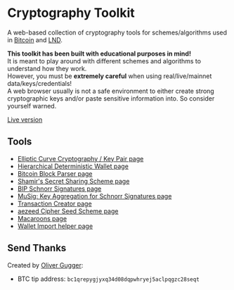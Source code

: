 # Cryptography Toolkit

A web-based collection of cryptography tools for schemes/algorithms used in
[Bitcoin](https://github.com/bitcoin/bitcoin) and [LND](https://github.com/lightningnetwork/lnd).

**This toolkit has been built with educational purposes in mind!**  
It is meant to play around with different schemes and algorithms to understand how they work.  
However, you must be **extremely careful** when using real/live/mainnet data/keys/credentials!  
A web browser usually is not a safe environment to either create strong cryptographic keys and/or
paste sensitive information into. So consider yourself warned.

[Live version](https://guggero.github.io/cryptography-toolkit/)

## Tools
* [Elliptic Curve Cryptography / Key Pair page](https://guggero.github.io/cryptography-toolkit/#!/ecc)
* [Hierarchical Deterministic Wallet page](https://guggero.github.io/cryptography-toolkit/#!/hd-wallet)
* [Bitcoin Block Parser page](https://guggero.github.io/cryptography-toolkit/#!/bitcoin-block)
* [Shamir's Secret Sharing Scheme page](https://guggero.github.io/cryptography-toolkit/#!/shamir-secret-sharing)
* [BIP Schnorr Signatures page](https://guggero.github.io/cryptography-toolkit/#!/schnorr)
* [MuSig: Key Aggregation for Schnorr Signatures page](https://guggero.github.io/cryptography-toolkit/#!/mu-sig)
* [Transaction Creator page](https://guggero.github.io/cryptography-toolkit/#!/transaction-creator)
* [aezeed Cipher Seed Scheme page](https://guggero.github.io/cryptography-toolkit/#!/aezeed)
* [Macaroons page](https://guggero.github.io/cryptography-toolkit/#!/macaroon)
* [Wallet Import helper page](https://guggero.github.io/cryptography-toolkit/#!/wallet-import)

## Send Thanks

Created by [Oliver Gugger](https://github.com/guggero):
* BTC tip address: `bc1qrepygjyxq34d08dqpwhryej5aclpqgzc28seqt`
